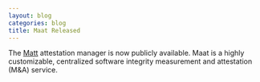 ```yaml
---
layout: blog
categories: blog
title: Maat Released
---
```

The [Matt](https://github.com/NationalSecurityAgency/maat) attestation
manager is now publicly available.  Maat is a 
highly customizable, 
centralized software integrity measurement and attestation (M&A)
service.  

